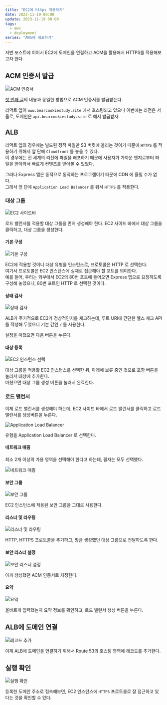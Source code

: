 ```yaml
---
title: "EC2에 https 적용하기"
date: 2023-11-19 00:00
update: 2023-11-19 00:00
tags:
  - aws
  - deployment
series: "AWS에 배포하기"
---
```


저번 포스트에 이어서 EC2에 도메인을 연결하고 ACM을 활용해서 HTTPS를 적용해보고자 한다.

## ACM 인증서 발급

![ACM 인증서](image.png)

[첫 번째 글](aws-deployment-1)의 내용과 동일한 방법으로 ACM 인증서를 발급받는다.

리액트 앱이 `www.bearcookiestudy.site` 에서 호스팅되고 있으니 이번에는 리전은 서울로, 도메인은 `api.bearcookiestudy.site` 로 해서 발급받자.

## ALB

리액트 앱의 경우에는 빌드된 정적 파일만 S3 버킷에 올리는 것이기 때문에 `HTTPS` 를 적용하기 위해서 앞 단에 `Cloudfront` 를 놓을 수 있다.  
이 경우에는 전 세계의 리전에 파일을 배포하기 때문에 사용자가 가까운 엣지로부터 파일을 받아와서 빠르게 컨텐츠를 받아볼 수 있었다.

그러나 Express 앱은 동적으로 동작하는 프로그램이기 때문에 CDN 에 올릴 수가 없다.  
그래서 앞 단에 `Application Load Balancer` 를 둬서 `HTTPS` 를 적용한다.

### 대상 그룹

![EC2 사이드바](image-1.png)

로드 밸런서를 적용할 대상 그룹을 먼저 생성해야 한다.
EC2 사이드 바에서 대상 그룹을 클릭하고, 대상 그룹을 생성한다.

#### 기본 구성

![기본 구성](image-3.png)

EC2에 적용할 것이니 대상 유형을 인스턴스로, 프로토콜은 HTTP 로 선택한다.  
여기서 프로토콜은 EC2 인스턴스에 실제로 접근해야 할 포트를 의미한다.  
예를 들어, 우리는 외부에서 EC2의 80번 포트에 들어오면 Express 앱으로 요청하도록 구성해 놓았으니, 80번 포트인 HTTP 로 선택한 것이다.

#### 상태 검사

![상태 검사](image-11.png)

ALB가 주기적으로 EC2가 정상적인지를 체크하는데, 루트 URI에 간단한 헬스 체크 API를 작성해 두었으니 기본 값인 `/` 를 사용한다.

설정을 마쳤으면 다음 버튼을 누른다.

#### 대상 등록

![EC2 인스턴스 선택](image-4.png)

대상 그룹을 적용할 EC2 인스턴스를 선택한 뒤, 아래에 보류 중인 것으로 포함 버튼을 눌러서 대상에 추가한다.  
마쳤으면 대상 그룹 생성 버튼을 눌러서 완료한다.

### 로드 밸런서

이제 로드 밸런서를 생성해야 하는데, EC2 사이드 바에서 로드 밸런서를 클릭하고 로드 밸런서를 생성버튼을 누른다.

![Application Load Balancer](image-2.png)

유형을 Application Load Balancer 로 선택한다.

#### 네트워크 매핑

최소 2개 이상의 가용 영역을 선택해야 한다고 하는데, 필자는 모두 선택했다.

![네트워크 매핑](image-5.png)

#### 보안 그룹

![보안 그룹](image-14.png)

EC2 인스턴스에 적용된 보안 그룹을 그대로 사용한다.

#### 리스너 및 라우팅

![리스너 및 라우팅](image-6.png)

HTTP, HTTPS 프로토콜을 추가하고, 방금 생성했던 대상 그룹으로 전달하도록 한다.

#### 보안 리스너 설정

![보안 리스너 설정](image-7.png)

아까 생성했던 ACM 인증서로 지정한다.

#### 요약

![요약](image-15.png)

올바르게 입력했는지 요약 정보를 확인하고, 로드 밸런서 생성 버튼을 누른다.

## ALB에 도메인 연결

![레코드 추가](image-12.png)

이제 ALB에 도메인을 연결하기 위해서 Route 53의 호스팅 영역에 레코드를 추가한다.

## 실행 확인

![실행 확인](image-13.png)

등록한 도메인 주소로 접속해보면, EC2 인스턴스에 `HTTPS` 프로토콜로 잘 접근하고 있다는 것을 확인할 수 있다.
